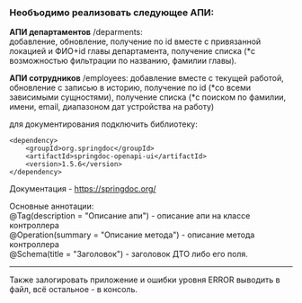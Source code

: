 ### Необъодимо реализовать следующее АПИ:

**АПИ департаментов** /deparments:  
добавление, обновление, получение по id вместе с привязанной локацией и ФИО+id главы департамента, получение списка (*с возможностью фильтрации по названию, фамилии главы).

**АПИ сотрудников** /employees:
добавление вместе с текущей работой, обновление с записью в историю, получение по id (*со всеми зависимыми сущностями), получение списка (*с поиском по фамилии, имени, email, диапазоном дат устройства на работу)


для документирования подключить библиотеку:
```
<dependency>
    <groupId>org.springdoc</groupId>
    <artifactId>springdoc-openapi-ui</artifactId>
    <version>1.5.6</version>
</dependency>
```
Документация - https://springdoc.org/

Основные аннотации:  
@Tag(description = "Описание апи") - описание апи на классе контроллера  
@Operation(summary = "Описание метода") - описание метода контроллера  
@Schema(title = "Заголовок") - заголовок ДТО либо его поля.  
__________  

Также залогировать приложение и ошибки уровня ERROR выводить в файл,
всё остальное - в консоль.